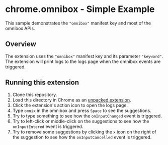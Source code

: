 # chrome.omnibox - Simple Example

This sample demonstrates the `"omnibox"` manifest key and most of the omnibox APIs.

## Overview

The extension uses the `"omnibox"` manifest key and its parameter `"keyword"`. The extension will print logs to the logs page when the omnibox events are triggered.

## Running this extension

1. Clone this repository.
2. Load this directory in Chrome as an [unpacked extension](https://developer.chrome.com/docs/extensions/mv3/getstarted/development-basics/#load-unpacked).
3. Click the extension's action icon to open the logs page.
4. Type `omnix` in the omnibox and press `Space` to see the suggestions.
5. Try to type something to see how the `onInputChanged` event is triggered.
6. Try to left-click or middle-click on the suggestions to see how the `onInputEntered` event is triggered.
7. Try to remove some suggestions by clicking the `x` icon on the right of the suggestion to see how the `onInputCancelled` event is triggered.

